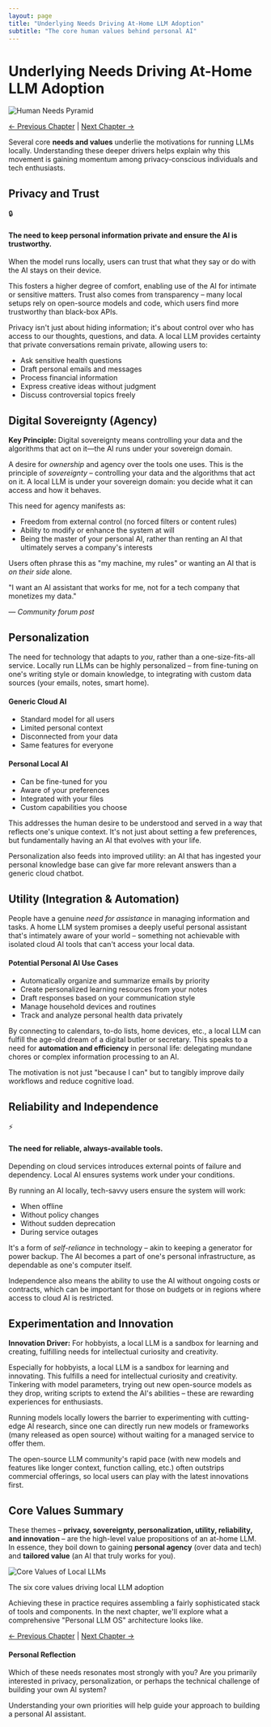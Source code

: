 ```yaml
---
layout: page
title: "Underlying Needs Driving At-Home LLM Adoption"
subtitle: "The core human values behind personal AI"
---
```


# Underlying Needs Driving At-Home LLM Adoption

![Human Needs Pyramid](/local-llm-guide/assets/needs-pyramid.jpg)

<div class="chapter-nav">
  <a href="/vibe/local-llm-guide/01-motivations.html" class="prev">← Previous Chapter</a>
  <span class="sep">|</span>
  <a href="/vibe/local-llm-guide/03-architecture.html" class="next">Next Chapter →</a>
</div>

Several core **needs and values** underlie the motivations for running LLMs locally. Understanding these deeper drivers helps explain why this movement is gaining momentum among privacy-conscious individuals and tech enthusiasts.

## Privacy and Trust

<div class="need-card">
  <div class="icon">🔒</div>
  <div class="content">
    <h4>The need to keep personal information private and ensure the AI is trustworthy.</h4>
    <p>When the model runs locally, users can trust that what they say or do with the AI stays on their device.</p>
  </div>
</div>

This fosters a higher degree of comfort, enabling use of the AI for intimate or sensitive matters. Trust also comes from transparency – many local setups rely on open-source models and code, which users find more trustworthy than black-box APIs.

Privacy isn't just about hiding information; it's about control over who has access to our thoughts, questions, and data. A local LLM provides certainty that private conversations remain private, allowing users to:

- Ask sensitive health questions
- Draft personal emails and messages
- Process financial information
- Express creative ideas without judgment
- Discuss controversial topics freely

## Digital Sovereignty (Agency)

<div class="insight-box highlight">
  <p><strong>Key Principle:</strong> Digital sovereignty means controlling your data and the algorithms that act on it—the AI runs under your sovereign domain.</p>
</div>

A desire for *ownership* and agency over the tools one uses. This is the principle of *sovereignty* – controlling your data and the algorithms that act on it. A local LLM is under your sovereign domain: you decide what it can access and how it behaves.

This need for agency manifests as:
- Freedom from external control (no forced filters or content rules)
- Ability to modify or enhance the system at will
- Being the master of your personal AI, rather than renting an AI that ultimately serves a company's interests

Users often phrase this as "my machine, my rules" or wanting an AI that is *on their side* alone.

<div class="quote-box">
  <p>"I want an AI assistant that works for me, not for a tech company that monetizes my data."</p>
  <cite>— Community forum post</cite>
</div>

## Personalization

The need for technology that adapts to *you*, rather than a one-size-fits-all service. Locally run LLMs can be highly personalized – from fine-tuning on one's writing style or domain knowledge, to integrating with custom data sources (your emails, notes, smart home).

<div class="comparison">
  <div class="col">
    <h4>Generic Cloud AI</h4>
    <ul>
      <li>Standard model for all users</li>
      <li>Limited personal context</li>
      <li>Disconnected from your data</li>
      <li>Same features for everyone</li>
    </ul>
  </div>
  <div class="col">
    <h4>Personal Local AI</h4>
    <ul>
      <li>Can be fine-tuned for you</li>
      <li>Aware of your preferences</li>
      <li>Integrated with your files</li>
      <li>Custom capabilities you choose</li>
    </ul>
  </div>
</div>

This addresses the human desire to be understood and served in a way that reflects one's unique context. It's not just about setting a few preferences, but fundamentally having an AI that evolves with your life.

Personalization also feeds into improved utility: an AI that has ingested your personal knowledge base can give far more relevant answers than a generic cloud chatbot.

## Utility (Integration & Automation)

People have a genuine *need for assistance* in managing information and tasks. A home LLM system promises a deeply useful personal assistant that's intimately aware of your world – something not achievable with isolated cloud AI tools that can't access your local data.

<div class="use-case-box">
  <h4>Potential Personal AI Use Cases</h4>
  <ul>
    <li>Automatically organize and summarize emails by priority</li>
    <li>Create personalized learning resources from your notes</li>
    <li>Draft responses based on your communication style</li>
    <li>Manage household devices and routines</li>
    <li>Track and analyze personal health data privately</li>
  </ul>
</div>

By connecting to calendars, to-do lists, home devices, etc., a local LLM can fulfill the age-old dream of a digital butler or secretary. This speaks to a need for **automation and efficiency** in personal life: delegating mundane chores or complex information processing to an AI.

The motivation is not just "because I can" but to tangibly improve daily workflows and reduce cognitive load.

## Reliability and Independence

<div class="need-card">
  <div class="icon">⚡</div>
  <div class="content">
    <h4>The need for reliable, always-available tools.</h4>
    <p>Depending on cloud services introduces external points of failure and dependency. Local AI ensures systems work under your conditions.</p>
  </div>
</div>

By running an AI locally, tech-savvy users ensure the system will work:
- When offline
- Without policy changes
- Without sudden deprecation
- During service outages

It's a form of *self-reliance* in technology – akin to keeping a generator for power backup. The AI becomes a part of one's personal infrastructure, as dependable as one's computer itself.

Independence also means the ability to use the AI without ongoing costs or contracts, which can be important for those on budgets or in regions where access to cloud AI is restricted.

## Experimentation and Innovation

<div class="insight-box">
  <p><strong>Innovation Driver:</strong> For hobbyists, a local LLM is a sandbox for learning and creating, fulfilling needs for intellectual curiosity and creativity.</p>
</div>

Especially for hobbyists, a local LLM is a sandbox for learning and innovating. This fulfills a need for intellectual curiosity and creativity. Tinkering with model parameters, trying out new open-source models as they drop, writing scripts to extend the AI's abilities – these are rewarding experiences for enthusiasts.

Running models locally lowers the barrier to experimenting with cutting-edge AI research, since one can directly run new models or frameworks (many released as open source) without waiting for a managed service to offer them.

The open-source LLM community's rapid pace (with new models and features like longer context, function calling, etc.) often outstrips commercial offerings, so local users can play with the latest innovations first.

## Core Values Summary

These themes – **privacy, sovereignty, personalization, utility, reliability, and innovation** – are the high-level value propositions of an at-home LLM. In essence, they boil down to gaining **personal agency** (over data and tech) and **tailored value** (an AI that truly works for you).

<div class="diagram">
  <img src="/local-llm-guide/assets/core-values-diagram.jpg" alt="Core Values of Local LLMs">
  <p class="caption">The six core values driving local LLM adoption</p>
</div>

Achieving these in practice requires assembling a fairly sophisticated stack of tools and components. In the next chapter, we'll explore what a comprehensive "Personal LLM OS" architecture looks like.

<div class="chapter-nav">
  <a href="/vibe/local-llm-guide/01-motivations.html" class="prev">← Previous Chapter</a>
  <span class="sep">|</span>
  <a href="/vibe/local-llm-guide/03-architecture.html" class="next">Next Chapter →</a>
</div>

<div class="reflection-box">
  <h4>Personal Reflection</h4>
  <p>Which of these needs resonates most strongly with you? Are you primarily interested in privacy, personalization, or perhaps the technical challenge of building your own AI system?</p>
  <p>Understanding your own priorities will help guide your approach to building a personal AI assistant.</p>
</div> 